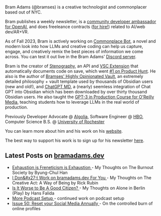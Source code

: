 Bram Adams (@bramses) is a creative technologist and commonplacer based out of NYC. 

Bram publishes a weekly newsletter, is a [community developer ambassador for OpenAI](https://platform.openai.com/ambassadors), and does freeleance contracts ([for hire!](https://www.bramadams.dev/consulting/)) related to AI/web dev/AR+VR. 

As of Fall 2023, Bram is actively working on [Commonplace Bot](https://github.com/bramses/commonplace-bot), a novel and modern look into how LLMs and creative coding can help us capture, engage, and creatively remix the best pieces of information we come across. You can test it out live in the Bram Adams' [Discord server](https://discord.gg/GrgkFP3Je3).

Bram is the creator of [Stenography](https://stenography.dev), an API and [VSC Extension](https://marketplace.visualstudio.com/items?itemName=Stenography.stenography) that automatically documents code on save, which went [#1 on Product Hunt](https://www.producthunt.com/products/stenography#stenography). He also is the author of [Bramses' Highly Opinionated Vault](https://github.com/bramses/bramses-highly-opinionated-vault-2023), an extremely detailed philosophy + vault template used by thousands of Obsidian users (new and old!), and [ChatGPT MD](https://github.com/bramses/chatgpt-md), a (nearly) seemless integration of Chat GPT into Obsidian which has been downloaded by over thirty thousand Obsidian users. He also taught the [GPT-3 in Production Course for O'Reilly Media](https://www.oreilly.com/live-events/gpt-3-in-production/0636920065944/0636920071443/), teaching students how to leverage LLMs in the real world of production.

Previously Developer Advocate @ [Algolia](https://www.algolia.com/), Software Engineer @ [HBO](https://www.hbo.com/), Computer Science B.S. @ [University of Rochester](https://rochester.edu/)

You can learn more about him and his work on his [website](https://www.bramadams.dev/about/). 

The best way to support his work is to sign up for his newsletter [here](https://www.bramadams.dev/#/portal/).


## Latest Posts on [bramadams.dev](https://www.bramadams.dev/)

<!--START_SECTION:feed-->
* [ Exhaustion is Freneticism is Exhaustion ](https:&#x2F;&#x2F;www.bramadams.dev&#x2F;exhaustion-is-freneticism-is-exhaustion&#x2F;) - My Thoughts on The Burnout Society by Byung-Chul Han
* [ I Don&amp;#x27;t Work on bramadams.dev For You ](https:&#x2F;&#x2F;www.bramadams.dev&#x2F;i-dont-work-on-bramadams-dev-for-you&#x2F;) - My Thoughts on The Creative Act: A Way of Being by Rick Rubin
* [ Is It Worse to Be A Good Citizen? ](https:&#x2F;&#x2F;www.bramadams.dev&#x2F;my-thoughts-on-alone-in-berlin-play&#x2F;) - My Thoughts on Alone in Berlin (Play) by Hans Falida
* [ More Podcast Setup ](https:&#x2F;&#x2F;www.bramadams.dev&#x2F;more-podcast-setup-03-04-2024&#x2F;) - continued work on podcast setup
* [ Issue 50: Reset your Social Media Annually ](https:&#x2F;&#x2F;www.bramadams.dev&#x2F;issue-50&#x2F;) - On the controlled burn of online profiles
<!--END_SECTION:feed-->
